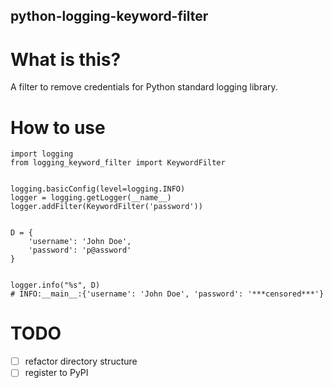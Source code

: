 python-logging-keyword-filter
---

# What is this?

A filter to remove credentials for Python standard logging library.

# How to use

```
import logging
from logging_keyword_filter import KeywordFilter


logging.basicConfig(level=logging.INFO)
logger = logging.getLogger(__name__)
logger.addFilter(KeywordFilter('password'))


D = {
    'username': 'John Doe',
    'password': 'p@assword'
}


logger.info("%s", D)
# INFO:__main__:{'username': 'John Doe', 'password': '***censored***'}
```

# TODO

- [ ] refactor directory structure
- [ ] register to PyPI
